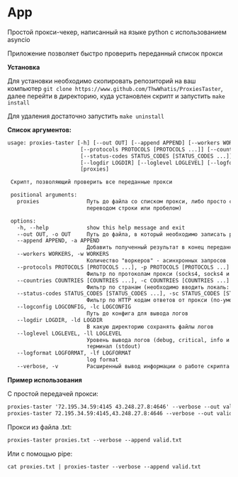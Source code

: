 # App

Простой прокси-чекер, написанный
на языке python с использованием
asyncio

Приложение позволяет быстро проверить
переданный список прокси

**Установка**

Для установки необходимо скопировать репозиторий
на ваш компьютер `git clone https://www.github.com/ThwWhatis/ProxiesTaster`,
далее перейти в директорию, куда установлен скрипт и запустить `make install`

Для удаления достаточно запустить `make uninstall`

**Список аргументов:**

```default
usage: proxies-taster [-h] [--out OUT] [--append APPEND] [--workers WORKERS]
                       [--protocols PROTOCOLS [PROTOCOLS ...]] [--countries COUNTRIES [COUNTRIES ...]]
                       [--status-codes STATUS_CODES [STATUS_CODES ...]] [--logconfig LOGCONFIG]
                       [--logdir LOGDIR] [--loglevel LOGLEVEL] [--logformat LOGFORMAT] [--verbose]
                       [proxies]

 Скрипт, позволяющий проверить все переданные прокси

 positional arguments:
   proxies               Путь до файла со списком прокси, либо просто список прокси (разделенные
                         переводом строки или пробелом)

 options:
   -h, --help            show this help message and exit
   --out OUT, -o OUT     Путь до файла, в который необходимо записать результат
   --append APPEND, -a APPEND
                         Добавить полученный результат в конец переданного файла
   --workers WORKERS, -w WORKERS
                         Количество "воркеров" - асинхронных запросов
   --protocols PROTOCOLS [PROTOCOLS ...], -p PROTOCOLS [PROTOCOLS ...]
                         Фильтр по протоколам прокси (socks4, socks4 и т.д.)
   --countries COUNTRIES [COUNTRIES ...], -c COUNTRIES [COUNTRIES ...]
                         Фильтр по странам (необходимо вводить локаль: RU, EN, US и т.д.)
   --status-codes STATUS_CODES [STATUS_CODES ...], -sc STATUS_CODES [STATUS_CODES ...]
                         Фильтр по HTTP кодам ответов от прокси (по-умолчанию все)
   --logconfig LOGCONFIG, -lc LOGCONFIG
                         Путь до конфига для вывода логов
   --logdir LOGDIR, -ld LOGDIR
                         В какую директорию сохранять файлы логов
   --loglevel LOGLEVEL, -ll LOGLEVEL
                         Уровень вывода логов (debug, critical, info и т.д.) только для вывода в
                         терминал (stdout)
   --logformat LOGFORMAT, -lf LOGFORMAT
                         log format
   --verbose, -v         Расширенный вывод информации о работе скрипта
```

**Пример использования**

С простой передачей прокси:

```default
proxies-taster '72.195.34.59:4145 43.248.27.8:4646' --verbose --out valid.txt
proxies-taster 72.195.34.59:4145,43.248.27.8:4646 --verbose --out valid.txt
```

Прокси из файла .txt:

```default
proxies-taster proxies.txt --verbose --append valid.txt
```

Или с помощью pipe:

```default
cat proxies.txt | proxies-taster --verbose --append valid.txt
```
